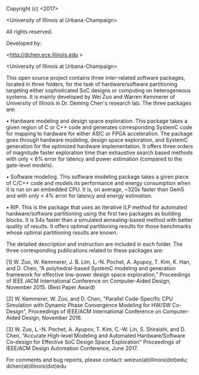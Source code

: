 Copyright (c) <2017>
\<University of Illinois at Urbana-Champaign>
All rights reserved.Developed by:
\<http://dchen.ece.illinois.edu >
\<University of Illinois at Urbana-Champaign>This open source project contains three inter-related software packages, located in three folders, for the task of hardware/software partitioning targeting either sophisticated SoC designs or computing on heterogeneous systems. It is mainly developed by Wei Zuo and Warren Kemmerer of University of Illinois in Dr. Deming Chen's research lab. The three packages are:
•	Hardware modeling and design space exploration. This package takes a given region of C or C++ code and generates corresponding SystemC code for mapping to hardware for either ASIC or FPGA acceleration. The package goes through hardware modeling, design space exploration, and SystemC generation for the optimized hardware implementation. It offers three orders of magnitude faster exploration time than exhaustive search based methods with only < 6% error for latency and power estimation (compared to the gate-level models).
•	Software modeling. This software modeling package takes a given piece of C/C++ code and models its performance and energy consumption when it is run on an embedded CPU. It is, on average, ~320x faster than Gem5 and with only < 4% error for latency and energy estimation.
•	RIP. This is the package that uses an Iterative ILP method for automated hardware/software partitioning using the first two packages as building blocks. It is 54x faster than a simulated annealing-based method with better quality of results. It offers optimal partitioning results for those benchmarks whose optimal partitioning results are known.The detailed description and instruction are included in each folder. The three corresponding publications related to these packages are:[1] W. Zuo, W. Kemmerer, J. B. Lim, L.-N. Pochet, A. Ayupoy, T. Kim, K. Han, and D. Chen, “A polyhedral-based SystemC modeling and generation framework for effective low-power design space exploration,” Proceedings of IEEE/ACM International Conference on Computer-Aided Design, November 2015. (Best Paper Award)
[2] W. Kemmerer, W. Zuo, and D. Chen, "Parallel Code-Specific CPU Simulation with Dynamic Phase Convergence Modeling for HW/SW Co-Design", Proceedings of IEEE/ACM International Conference on Computer-Aided Design, November 2016.
[3] W. Zuo, L.-N. Pochet, A. Ayupov, T. Kim, C.-W. Lin, S. Shiraishi, and D. Chen, “Accurate High-level Modeling and Automated Hardware/Software Co-design for Effective SoC Design Space Exploration" Proceedings of IEEE/ACM Design Automation Conference, June 2017.For comments and bug reports, please contact:weizuo(at)illinois(dot)edu; dchen(at)illinois(dot)edu
